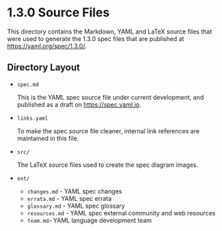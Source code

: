 1.3.0 Source Files
==================

This directory contains the Markdown, YAML and LaTeX source files that were
used to generate the 1.3.0 spec files that are published at
<https://yaml.org/spec/1.3.0/>.

## Directory Layout

* `spec.md`

  This is the YAML spec source file under current development, and published as
  a draft on https://spec.yaml.io.

* `links.yaml`

  To make the spec source file cleaner, internal link references are maintained
  in this file.

* `src/`

  The LaTeX source files used to create the spec diagram images.

* `ext/`
  * `changes.md` - YAML spec changes
  * `errata.md` - YAML spec errata
  * `glossary.md` - YAML spec glossary
  * `resources.md` - YAML spec external community and web resources
  * `team.md`- YAML language development team
